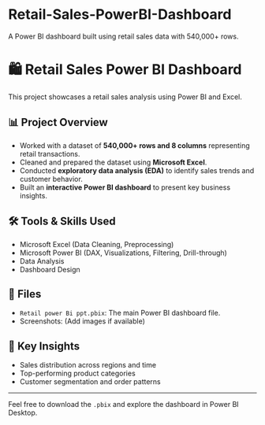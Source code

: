 # Retail-Sales-PowerBI-Dashboard
 A Power BI dashboard built using retail sales data with 540,000+ rows.
 # 🛍️ Retail Sales Power BI Dashboard

This project showcases a retail sales analysis using Power BI and Excel.

## 📊 Project Overview
- Worked with a dataset of **540,000+ rows and 8 columns** representing retail transactions.
- Cleaned and prepared the dataset using **Microsoft Excel**.
- Conducted **exploratory data analysis (EDA)** to identify sales trends and customer behavior.
- Built an **interactive Power BI dashboard** to present key business insights.

## 🛠️ Tools & Skills Used
- Microsoft Excel (Data Cleaning, Preprocessing)
- Microsoft Power BI (DAX, Visualizations, Filtering, Drill-through)
- Data Analysis
- Dashboard Design

## 📂 Files
- `Retail power Bi ppt.pbix`: The main Power BI dashboard file.
- Screenshots: (Add images if available)

## 🚀 Key Insights
- Sales distribution across regions and time
- Top-performing product categories
- Customer segmentation and order patterns

---

Feel free to download the `.pbix` and explore the dashboard in Power BI Desktop.


